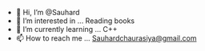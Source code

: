 - 👋 Hi, I’m @Sauhard
- 👀 I’m interested in ... Reading books
- 🌱 I’m currently learning ... C++
- 📫 How to reach me ... Sauhardchaurasiya@gmail.com
